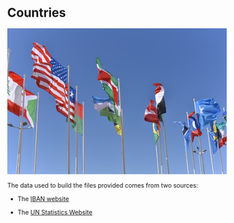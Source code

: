 # Countries

![Flags](flags.jpg)

The data used to build the files provided comes from two sources:

- The [IBAN website](https://www.iban.com/country-codes)

- The [UN Statistics Website](https://unstats.un.org/unsd/methodology/m49/overview/)
